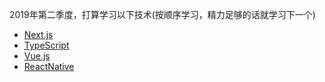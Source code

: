 2019年第二季度，打算学习以下技术(按顺序学习，精力足够的话就学习下一个)
- [Next.js](https://nextjs.org)
- [TypeScript](https://www.typescriptlang.org/)
- [Vue.js](https://cn.vuejs.org/index.html)
- [ReactNative](https://facebook.github.io/react-native/)
